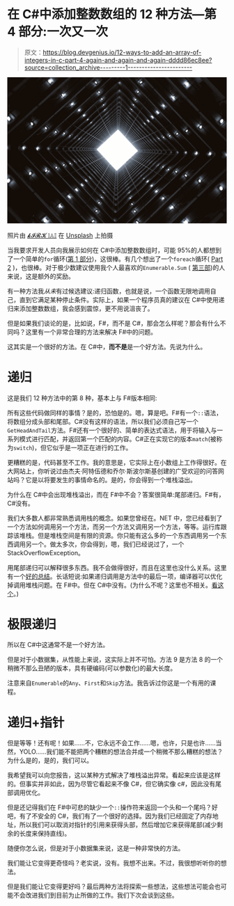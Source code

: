 # 在 C#中添加整数数组的 12 种方法—第 4 部分:一次又一次

> 原文：<https://blog.devgenius.io/12-ways-to-add-an-array-of-integers-in-c-part-4-again-and-again-and-again-dddd86ec8ee?source=collection_archive---------1----------------------->

![](img/ebd9ee9c4285ca3827934bfbe0333f8e.png)

照片由 [𝓴𝓘𝓡𝓚 𝕝𝔸𝕀](https://unsplash.com/@laimannung?utm_source=unsplash&utm_medium=referral&utm_content=creditCopyText) 在 [Unsplash](https://unsplash.com/s/photos/vortex?utm_source=unsplash&utm_medium=referral&utm_content=creditCopyText) 上拍摄

当我要求开发人员向我展示如何在 C#中添加整数数组时，可能 95%的人都想到了一个简单的`for`循环([第 1 部分](https://medium.com/dev-genius/12-ways-to-add-an-array-of-integers-in-c-part-1-34753ff7f17a?source=friends_link&sk=ffb9131efdf8777a4d01208093229f3d))，这很棒。有几个想出了一个`foreach`循环( [Part 2](https://medium.com/dev-genius/12-ways-to-add-an-array-of-integers-in-c-part-2-freeform-iteration-2f5c810a8e7b?source=friends_link&sk=ae3d73998d2e57811d3bea1374f7ddc7) )，也很棒。对于极少数建议使用我个人最喜欢的`Enumerable.Sum` ( [第三部](https://medium.com/dev-genius/12-ways-to-add-an-array-of-integers-in-c-part-3-thinking-in-sets-e2f456454f88?source=friends_link&sk=4dff1c44cc446516161d65fe6e0fba26))的人来说，这是额外的奖励。

有一种方法我*从未*有过候选建议:递归函数，也就是说，一个函数无限地调用自己，直到它满足某种停止条件。实际上，如果一个程序员真的建议在 C#中使用递归来添加整数数组，我会感到震惊，更不用说沮丧了。

但是如果我们谈论的是，比如说，F#，而不是 C#，那会怎么样呢？那会有什么不同吗？这里有一个非常合理的方法来解决 F#中的问题。

这其实是一个很好的方法。在 C#中，**而不是**是一个好方法。先说为什么。

# 递归

这是我们 12 种方法中的第 8 种，基本上与 F#版本相同:

所有这些代码做同样的事情？是的，恐怕是的。嗯，算是吧。F#有一个`::`语法，将数组分成头部和尾部。C#没有这样的语法，所以我们必须自己写一个`GetHeadAndTail`方法。F#还有一个很好的、简单的表达式语法，用于将输入与一系列模式进行匹配，并返回第一个匹配的内容。C#正在实现它的版本`match`(被称为`switch`)，但它似乎是一项正在进行的工作。

更糟糕的是，代码甚至不工作。我的意思是，它实际上在小数组上工作得很好。在大网站上，你听说过由杰夫·阿特伍德和乔尔·斯波尔斯基创建的广受欢迎的问答网站吗？它是以将要发生的事情命名的。是的，你会得到一个堆栈溢出。

为什么在 C#中会出现堆栈溢出，而在 F#中不会？答案很简单:尾部递归。F#有，C#没有。

我们大多数人都非常熟悉调用栈的概念。如果您曾经在。NET 中，您已经看到了一个方法如何调用另一个方法，而另一个方法又调用另一个方法，等等。运行库跟踪该堆栈。但是堆栈空间是有限的资源。你只能有这么多的一个东西调用另一个东西调用另一个。做太多次，你会得到，嗯，我们已经说过了，一个 StackOverflowException。

用尾部递归可以解释很多东西。我不会做得很好，而且在这里也没什么关系。这里有一个[好的总结](https://cs.stackexchange.com/a/7814)。长话短说:如果递归调用是方法中的最后一项，编译器可以优化掉调用堆栈问题。在 F#中。但在 C#中没有。(为什么不呢？这里也不相关。[看这个](https://stackoverflow.com/q/491376/44586)。)

# 极限递归

所以在 C#中这通常不是一个好方法。

但是对于小数据集，从性能上来说，这实际上并不可怕。方法 9 是方法 8 的一个稍微不那么丑陋的版本，具有硬编码(可以参数化)的最大长度。

注意来自`Enumerable`的`Any`、`First`和`Skip`方法。我告诉过你这是一个有用的课程。

# 递归+指针

但是等等！还有呢！如果……不，它永远不会工作……嗯，也许，只是也许……当然，YOLO……我们能不能把两个糟糕的想法合并成一个稍微不那么糟糕的想法？为什么是的，是的，我们可以。

我希望我可以向您报告，这以某种方式解决了堆栈溢出异常。看起来应该是这样的。但事实并非如此，因为尽管它看起来不像 C#，但它确实像 c#，因此没有尾部调用优化。

但是还记得我们在 F#中可悲的缺少一个`::`操作符来返回一个头和一个尾吗？好吧，有了不安全的 C#，我们有了一个很好的选择。因为我们已经固定了内存地址，所以我们可以取消对指针的引用来获得头部，然后增加它来获得尾部(减少剩余的长度来保持直线)。

随便你怎么说，但是对于小数据集来说，这是一种非常快的方法。

我们能让它变得更奇怪吗？老实说，没有。我想不出来。不过，我很想听听你的想法。

但是我们能让它变得更好吗？最后两种方法将探索一些想法，这些想法可能会也可能不会改进我们到目前为止所做的工作。我们下次会谈到这些。
